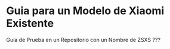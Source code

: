# Guia para un Modelo de Xiaomi Existente 
Guia de Prueba en un Repositorio con un Nombre de ZSXS ???
